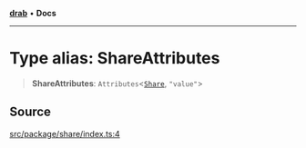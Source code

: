 [**drab**](/docs/README.md) • **Docs**

---

# Type alias: ShareAttributes

> **ShareAttributes**: `Attributes`\<[`Share`](/docs/classes/Share.md), `"value"`\>

## Source

[src/package/share/index.ts:4](https://github.com/rossrobino/components/blob/7c5ef9c5560075bcaf1de43f0d5a025a6ebd2ca0/src/package/share/index.ts#L4)
